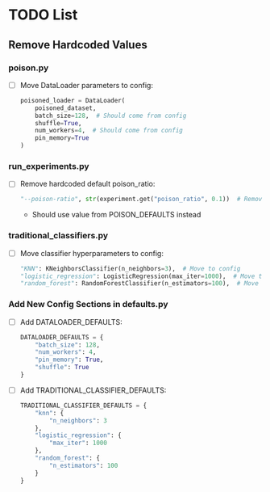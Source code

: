 # TODO List

## Remove Hardcoded Values

### poison.py
- [ ] Move DataLoader parameters to config:
  ```python
  poisoned_loader = DataLoader(
      poisoned_dataset,
      batch_size=128,  # Should come from config
      shuffle=True,
      num_workers=4,  # Should come from config
      pin_memory=True
  )
  ```

### run_experiments.py
- [ ] Remove hardcoded default poison_ratio:
  ```python
  "--poison-ratio", str(experiment.get("poison_ratio", 0.1))  # Remove hardcoded 0.1
  ```
  - Should use value from POISON_DEFAULTS instead

### traditional_classifiers.py
- [ ] Move classifier hyperparameters to config:
  ```python
  "KNN": KNeighborsClassifier(n_neighbors=3),  # Move to config
  "logistic_regression": LogisticRegression(max_iter=1000),  # Move to config
  "random_forest": RandomForestClassifier(n_estimators=100),  # Move to config
  ```

### Add New Config Sections in defaults.py
- [ ] Add DATALOADER_DEFAULTS:
  ```python
  DATALOADER_DEFAULTS = {
      "batch_size": 128,
      "num_workers": 4,
      "pin_memory": True,
      "shuffle": True
  }
  ```

- [ ] Add TRADITIONAL_CLASSIFIER_DEFAULTS:
  ```python
  TRADITIONAL_CLASSIFIER_DEFAULTS = {
      "knn": {
          "n_neighbors": 3
      },
      "logistic_regression": {
          "max_iter": 1000
      },
      "random_forest": {
          "n_estimators": 100
      }
  }
  ```
